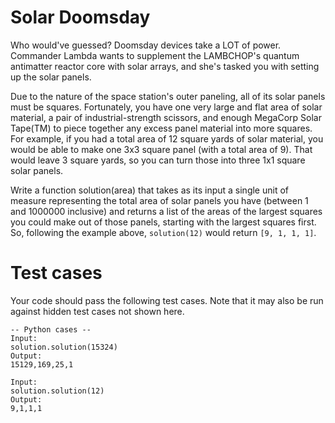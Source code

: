 Solar Doomsday
==============

Who would've guessed? Doomsday devices take a LOT of power. Commander Lambda wants to supplement the LAMBCHOP's quantum antimatter reactor core with solar arrays, and she's tasked 
you with setting up the solar panels. 

Due to the nature of the space station's outer paneling, all of its solar panels must be squares. Fortunately, you have one very large and flat area of solar material, a pair of 
industrial-strength scissors, and enough MegaCorp Solar Tape(TM) to piece together any excess panel material into more squares. For example, if you had a total area of 12 square yards of 
solar material, you would be able to make one 3x3 square panel (with a total area of 9). That would leave 3 square yards, so you can turn those into three 1x1 square solar panels.

Write a function solution(area) that takes as its input a single unit of measure representing the total area of solar panels you have (between 1 and 1000000 inclusive) and returns a list of 
the areas of the largest squares you could make out of those panels, starting with the largest squares first. So, following the example above, `solution(12)` would return `[9, 1, 1, 1]`.

Test cases
==========
Your code should pass the following test cases.
Note that it may also be run against hidden test cases not shown here.
```
-- Python cases --
Input:
solution.solution(15324)
Output:
15129,169,25,1

Input:
solution.solution(12)
Output:
9,1,1,1
```